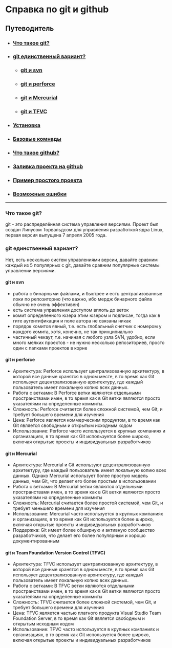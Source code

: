 # Справка по git и github

## Путеводитель
- ### [Что такое git?](#что-такое-git)
- ### [git единственный вариант?](#git-единственный-вариант)
    - ### [git и svn](#git-и-svn)
    - ### [git и perforce](#git-и-perforce)
    - ### [git и Mercurial](#git-и-mercurial)
    - ### [git и TFVC](#git-и-team-foundation-version-control-tfvc)
- ### [Установка](Install.md)
- ### [Базовые комнады](BaseCommand.md)
- ### [Что такое github?]()
- ### [Заливка проекта на github]()
- ### [Пример простого проекта]()
- ### [Возможные ошибки]()


---


### Что такое git? 
git - это распределённая система управления версиями. Проект был создан Линусом Торвальдсом для управления разработкой ядра Linux, первая версия выпущена 7 апреля 2005 года.

### git единственный вариант?
Нет, есть несколько систем управлениями версии, давайте сравним каждый из 5 популярных с git, давайте сравним популярные системы управлении версиями.


#### git и svn
* работа с бинарными файлами, и быстрее и есть централизованные локи по репозиторию (что важно, ибо мердж бинарного файла обычно не очень эффективен)
* есть система управления доступом вплоть до веток
* комит определенного юзера этим юзером и подписан, тогда как в гите аутентификация и поле автора не связаны никак
* порядок комитов явный, т.е. есть глобальный счетчик с номером у каждого комита, хотя, конечно, не так принципиально
* частичный чекаут, т.е. начиная с любого узла SVN, удобно, если много мелких проектов - не нужно несколько репозиториев, просто один с папками проектов в корне


#### git и perforce
* Архитектура: Perforce использует централизованную архитектуру, в которой все данные хранятся в одном месте, в то время как Git использует децентрализованную архитектуру, где каждый пользователь имеет локальную копию всех данных.
* Работа с ветками: В Perforce ветки являются отдельными пространствами имен, в то время как в Git ветки являются просто указателями на определенные коммиты.
* Сложность: Perforce считается более сложной системой, чем Git, и требует большего времени для изучения
* Цена: Perforce является коммерческим продуктом, в то время как Git является свободным и открытым исходным кодом
* Использование: Perforce часто используется в крупных компаниях и организациях, в то время как Git используется более широко, включая открытые проекты и индивидуальных разработчиков


#### git и Mercurial
* Архитектура: Mercurial и Git используют децентрализованную архитектуру, где каждый пользователь имеет локальную копию всех данных. Однако Mercurial использует более простую модель данных, чем Git, что делает его более простым в использовании
* Работа с ветками: В Mercurial ветки являются отдельными пространствами имен, в то время как в Git ветки являются просто указателями на определенные коммиты
* Сложность: Mercurial считается более простой системой, чем Git, и требует меньшего времени для изучения
* Использование: Mercurial часто используется в крупных компаниях и организациях, в то время как Git используется более широко, включая открытые проекты и индивидуальных разработчиков
* Поддержка: Git имеет более обширную и активную сообщество разработчиков, что делает его более популярным и хорошо документированным


#### git и Team Foundation Version Control (TFVC)
* Архитектура: TFVC использует централизованную архитектуру, в которой все данные хранятся в одном месте, в то время как Git использует децентрализованную архитектуру, где каждый пользователь имеет локальную копию всех данных.
* Работа с ветками: В TFVC ветки являются отдельными пространствами имен, в то время как в Git ветки являются просто указателями на определенные коммиты
* Сложность: TFVC считается более сложной системой, чем Git, и требует большего времени для изучения
* Цена: TFVC является частью платного продукта Visual Studio Team Foundation Server, в то время как Git является свободным и открытым исходным кодом
* Использование: TFVC часто используется в крупных компаниях и организациях, в то время как Git используется более широко, включая открытые проекты и индивидуальных разработчиков